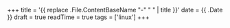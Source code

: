 +++
title = '{{ replace .File.ContentBaseName "-" " " | title }}'
date = {{ .Date }}
draft = true
readTime = true
tags = ['linux']
+++
